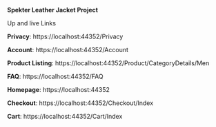 **Spekter Leather Jacket Project**


Up and live Links

**Privacy**: https://localhost:44352/Privacy

**Account**: https://localhost:44352/Account

**Product Listing**: https://localhost:44352/Product/CategoryDetails/Men

**FAQ**:  https://localhost:44352/FAQ

**Homepage**: https://localhost:44352

**Checkout**: https://localhost:44352/Checkout/Index

**Cart**: https://localhost:44352/Cart/Index
